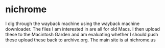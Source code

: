 # nichrome
I dig through the wayback machine using the wayback machine downloader. The files I am interested in are all for old Macs. I then upload these to the Macintosh Garden and am evaluating whether I should push these upload these back to archive.org. The main site is at nichrome.us
